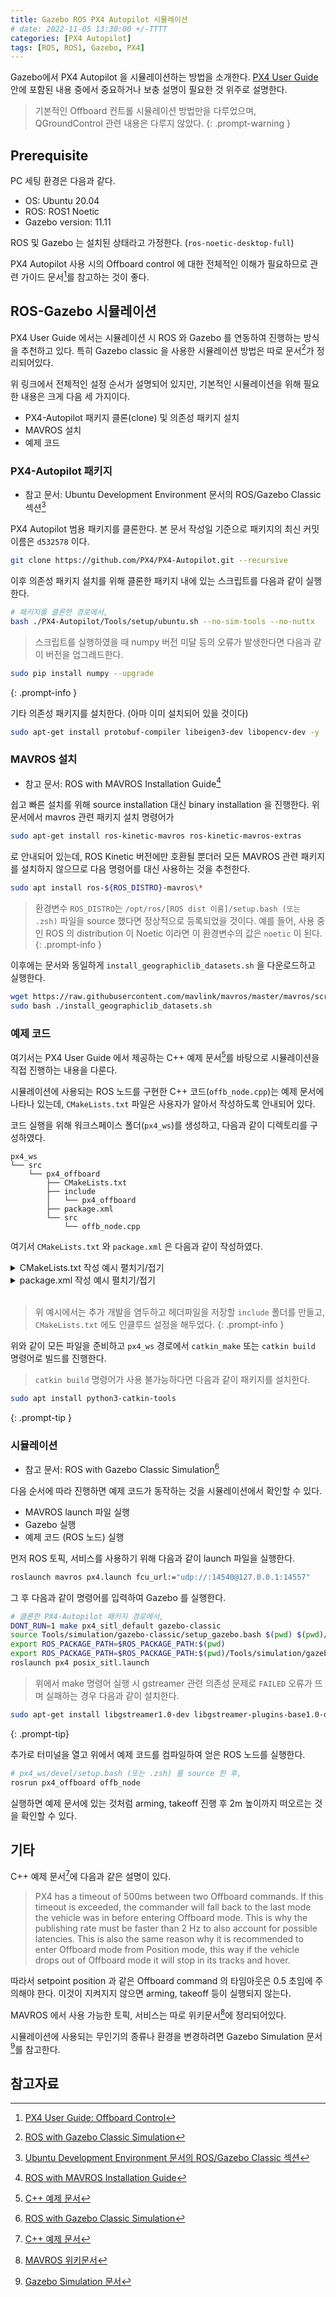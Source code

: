 ```yaml
---
title: Gazebo ROS PX4 Autopilot 시뮬레이션
# date: 2022-11-05 13:30:00 +/-TTTT
categories: [PX4 Autopilot]
tags: [ROS, ROS1, Gazebo, PX4]
---
```


Gazebo에서 PX4 Autopilot 을 시뮬레이션하는 방법을 소개한다.
[PX4 User Guide](https://docs.px4.io/main/en/) 안에 포함된 내용 중에서 중요하거나 보충 설명이 필요한 것 위주로 설명한다.

> 기본적인 Offboard 컨트롤 시뮬레이션 방법만을 다루었으며, QGroundControl 관련 내용은 다루지 않았다.
{: .prompt-warning }

## Prerequisite
PC 세팅 환경은 다음과 같다.

* OS: Ubuntu 20.04
* ROS: ROS1 Noetic
* Gazebo version: 11.11

ROS 및 Gazebo 는 설치된 상태라고 가정한다. (```ros-noetic-desktop-full```)

PX4 Autopilot 사용 시의 Offboard control 에 대한 전체적인 이해가 필요하므로 관련 가이드 문서[^offboard-control-guide]를 참고하는 것이 좋다.

## ROS-Gazebo 시뮬레이션
PX4 User Guide 에서는 시뮬레이션 시 ROS 와 Gazebo 를 연동하여 진행하는 방식을 추천하고 있다.
특히 Gazebo classic 을 사용한 시뮬레이션 방법은 따로 문서[^gazebo-classic-sim]가 정리되어있다.

위 링크에서 전체적인 설정 순서가 설명되어 있지만, 기본적인 시뮬레이션을 위해 필요한 내용은 크게 다음 세 가지이다.

* PX4-Autopilot 패키지 클론(clone) 및 의존성 패키지 설치
* MAVROS 설치
* 예제 코드

### PX4-Autopilot 패키지
* 참고 문서: Ubuntu Development Environment 문서의 ROS/Gazebo Classic 섹션[^ubuntu-ros-gazebo]

PX4 Autopilot 범용 패키지를 클론한다. 본 문서 작성일 기준으로 패키지의 최신 커밋 이름은 ```d532578``` 이다.

```bash
git clone https://github.com/PX4/PX4-Autopilot.git --recursive
```

이후 의존성 패키지 설치를 위해 클론한 패키지 내에 있는 스크립트를 다음과 같이 실행한다.

```bash
# 패키지를 클론한 경로에서,
bash ./PX4-Autopilot/Tools/setup/ubuntu.sh --no-sim-tools --no-nuttx
```
> 스크립트를 실행하였을 때 numpy 버전 미달 등의 오류가 발생한다면 다음과 같이 버전을 업그레드한다.

```bash
sudo pip install numpy --upgrade
```
{: .prompt-info }

기타 의존성 패키지를 설치한다. (아마 이미 설치되어 있을 것이다)

```bash
sudo apt-get install protobuf-compiler libeigen3-dev libopencv-dev -y
```

### MAVROS 설치
* 참고 문서: ROS with MAVROS Installation Guide[^mavros-guide]

쉽고 빠른 설치를 위해 source installation 대신 binary installation 을 진행한다.
위 문서에서 mavros 관련 패키지 설치 명령어가

```bash
sudo apt-get install ros-kinetic-mavros ros-kinetic-mavros-extras
```

로 안내되어 있는데, ROS Kinetic 버전에만 호환될 뿐더러 모든 MAVROS 관련 패키지를 설치하지 않으므로 다음 명령어를 대신 사용하는 것을 추천한다.

```bash
sudo apt install ros-${ROS_DISTRO}-mavros\*
```

> 환경변수 ```ROS_DISTRO```는 ```/opt/ros/[ROS dist 이름]/setup.bash (또는 .zsh)``` 파일을 source 했다면 정상적으로 등록되었을 것이다. 예를 들어, 사용 중인 ROS 의 distribution 이 Noetic 이라면 이 환경변수의 값은 ```noetic``` 이 된다.
{: .prompt-info }

이후에는 문서와 동일하게 ```install_geographiclib_datasets.sh``` 을 다운로드하고 실행한다.

```bash
wget https://raw.githubusercontent.com/mavlink/mavros/master/mavros/scripts/install_geographiclib_datasets.sh
sudo bash ./install_geographiclib_datasets.sh
```

### 예제 코드
여기서는 PX4 User Guide 에서 제공하는 C++ 예제 문서[^cpp-example]를 바탕으로 시뮬레이션을 직접 진행하는 내용을 다룬다.

시뮬레이션에 사용되는 ROS 노드를 구현한 C++ 코드(```offb_node.cpp```)는 예제 문서에 나타나 있는데, ```CMakeLists.txt``` 파일은 사용자가 알아서 작성하도록 안내되어 있다.

코드 실행을 위해 워크스페이스 폴더(```px4_ws```)를 생성하고, 다음과 같이 디렉토리를 구성하였다.

```
px4_ws
└── src
    └── px4_offboard
        ├── CMakeLists.txt
        ├── include
        │   └── px4_offboard
        ├── package.xml
        └── src
            └── offb_node.cpp
```

여기서 ```CMakeLists.txt``` 와 ```package.xml``` 은 다음과 같이 작성하였다.

<details>
<summary>CMakeLists.txt 작성 예시 펼치기/접기</summary>

{% highlight cmake %}

cmake_minimum_required(VERSION 3.0.0)
project(px4_offboard)

## Use C++14
if(NOT CMAKE_CXX_STANDARD)
    set(CMAKE_CXX_STANDARD 14)
endif()
if(NOT CMAKE_BUILD_TYPE)
    set(CMAKE_BUILD_TYPE "Release")
endif()

## By adding -Wall and -Werror, the compiler does not ignore warnings anymore,
## enforcing cleaner code.
add_definitions(-Wall -Werror)

## Find catkin macros and libraries
find_package(catkin REQUIRED COMPONENTS
    roscpp
    std_msgs
    sensor_msgs
    geometry_msgs
    joint_state_controller
    robot_state_publisher

    mavros_msgs
)

## Find system libraries
find_package(Eigen3 REQUIRED)
find_package(Boost REQUIRED)

## catkin specific configuration
catkin_package(
    INCLUDE_DIRS include ${EIGEN3_INCLUDE_DIR}
    CATKIN_DEPENDS roscpp std_msgs sensor_msgs geometry_msgs mavros_msgs
)

## Specify additional locations of header files
include_directories(
    include
    ${catkin_INCLUDE_DIRS}
    ${EIGEN3_INCLUDE_DIRS}
    ${Boost_INCLUDE_DIRS}
)

## Libraries, executables
# add_library(${PROJECT_NAME} ~~)
# target_link_libraries(${PROJECT_NAME} ${catkin_LIBRARIES})
# add_dependencies(${PROJECT_NAME} ${catkin_EXPORTED_TARGETS})

add_executable(offb_node src/offb_node.cpp)
target_link_libraries(offb_node ${catkin_LIBRARIES})
add_dependencies(offb_node ${catkin_EXPORTED_TARGETS})

{% endhighlight %}

</details>

<details>
<summary>package.xml 작성 예시 펼치기/접기</summary>

{% highlight xml %}

<?xml version="1.0"?>
<package format="2">
    <name>px4_offboard</name>
    <version>1.0.0</version>
    <description>px4 offboard control</description>
    <maintainer email="physism@gmail.com">Sang Su Lee</maintainer>
    <license>None</license>
    <author email="physism@gmail.com">Sang Su Lee</author>

    <buildtool_depend>catkin</buildtool_depend>

    <build_depend>eigen</build_depend>
    <build_depend>boost</build_depend>

    <build_depend>roscpp</build_depend>
    <build_depend>std_msgs</build_depend>
    <build_depend>sensor_msgs</build_depend>
    <build_depend>geometry_msgs</build_depend>
    <build_depend>joint_state_controller</build_depend>
    <build_depend>robot_state_publisher</build_depend>
    <build_depend>mavros_msgs</build_depend>

    <exec_depend>roscpp</exec_depend>
    <exec_depend>std_msgs</exec_depend>
    <exec_depend>sensor_msgs</exec_depend>
    <exec_depend>geometry_msgs</exec_depend>
    <exec_depend>joint_state_controller</exec_depend>
    <exec_depend>robot_state_publisher</exec_depend>
    <exec_depend>mavros_msgs</exec_depend>
</package>

{% endhighlight %}

</details>

<br>

> 위 예시에서는 추가 개발을 염두하고 헤더파일을 저장할 ```include``` 폴더를 만들고, ```CMakeLists.txt``` 에도 인클루드 설정을 해두었다.
{: .prompt-info }

위와 같이 모든 파일을 준비하고 ```px4_ws``` 경로에서 ```catkin_make``` 또는 ```catkin build``` 명령어로 빌드를 진행한다.

> ```catkin build``` 명령어가 사용 불가능하다면 다음과 같이 패키지를 설치한다.
```bash
sudo apt install python3-catkin-tools
```
{: .prompt-tip }

### 시뮬레이션
* 참고 문서: ROS with Gazebo Classic Simulation[^simulation]

다음 순서에 따라 진행하면 예제 코드가 동작하는 것을 시뮬레이션에서 확인할 수 있다.

* MAVROS launch 파일 실행
* Gazebo 실행
* 예제 코드 (ROS 노드) 실행

먼저 ROS 토픽, 서비스를 사용하기 위해 다음과 같이 launch 파일을 실행한다.

```bash
roslaunch mavros px4.launch fcu_url:="udp://:14540@127.0.0.1:14557"
```

그 후 다음과 같이 명령어를 입력하여 Gazebo 를 실행한다.

```bash
# 클론한 PX4-Autopilot 패키지 경로에서,
DONT_RUN=1 make px4_sitl_default gazebo-classic
source Tools/simulation/gazebo-classic/setup_gazebo.bash $(pwd) $(pwd)/build/px4_sitl_default
export ROS_PACKAGE_PATH=$ROS_PACKAGE_PATH:$(pwd)
export ROS_PACKAGE_PATH=$ROS_PACKAGE_PATH:$(pwd)/Tools/simulation/gazebo-classic/sitl_gazebo-classic
roslaunch px4 posix_sitl.launch
```

> 위에서 make 명령어 실행 시 gstreamer 관련 의존성 문제로 ```FAILED``` 오류가 뜨며 실패하는 경우 다음과 같이 설치한다.
```bash
sudo apt-get install libgstreamer1.0-dev libgstreamer-plugins-base1.0-dev
```
{: .prompt-tip}

추가로 터미널을 열고 위에서 예제 코드를 컴파일하여 얻은 ROS 노드를 실행한다.

```bash
# px4_ws/devel/setup.bash (또는 .zsh) 를 source 한 후,
rosrun px4_offboard offb_node
```

실행하면 예제 문서에 있는 것처럼 arming, takeoff 진행 후 2m 높이까지 떠오르는 것을 확인할 수 있다.

## 기타
C++ 예제 문서[^cpp-example]에 다음과 같은 설명이 있다.

> PX4 has a timeout of 500ms between two Offboard commands. If this timeout is exceeded, the commander will fall back to the last mode the vehicle was in before entering Offboard mode. This is why the publishing rate must be faster than 2 Hz to also account for possible latencies. This is also the same reason why it is recommended to enter Offboard mode from Position mode, this way if the vehicle drops out of Offboard mode it will stop in its tracks and hover.

따라서 setpoint position 과 같은 Offboard command 의 타임아웃은 0.5 초임에 주의해야 한다. 이것이 지켜지지 않으면 arming, takeoff 등이 실행되지 않는다.

MAVROS 에서 사용 가능한 토픽, 서비스는 따로 위키문서[^mavros-wiki]에 정리되어있다.

시뮬레이션에 사용되는 무인기의 종류나 환경을 변경하려면 Gazebo Simulation 문서[^gazebo-sim-detailed]를 참고한다.

## 참고자료
[^offboard-control-guide]: [PX4 User Guide: Offboard Control](https://docs.px4.io/main/en/ros/offboard_control.html)
[^gazebo-classic-sim]: [ROS with Gazebo Classic Simulation](https://docs.px4.io/main/en/simulation/ros_interface.html)
[^ubuntu-ros-gazebo]: [Ubuntu Development Environment 문서의 ROS/Gazebo Classic 섹션](https://docs.px4.io/main/en/dev_setup/dev_env_linux_ubuntu.html#ros-gazebo-classic)
[^mavros-guide]: [ROS with MAVROS Installation Guide](https://docs.px4.io/main/en/ros/mavros_installation.html)
[^cpp-example]: [C++ 예제 문서](https://docs.px4.io/main/en/ros/mavros_offboard_cpp.html)
[^simulation]: [ROS with Gazebo Classic Simulation](https://docs.px4.io/main/en/simulation/ros_interface.html)
[^mavros-wiki]: [MAVROS 위키문서](http://wiki.ros.org/mavros)
[^gazebo-sim-detailed]: [Gazebo Simulation 문서](https://dev.px4.io/v1.10_noredirect/en/simulation/gazebo.html)
